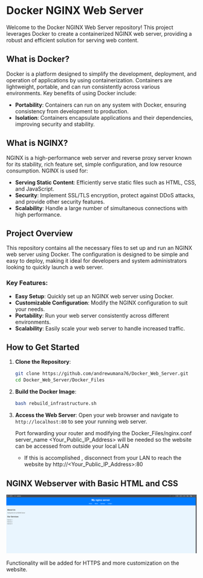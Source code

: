 # Docker NGINX Web Server

Welcome to the Docker NGINX Web Server repository! This project leverages Docker to create a containerized NGINX web server, providing a robust and efficient solution for serving web content.

## What is Docker?

Docker is a platform designed to simplify the development, deployment, and operation of applications by using containerization. Containers are lightweight, portable, and can run consistently across various environments. Key benefits of using Docker include:

- **Portability**: Containers can run on any system with Docker, ensuring consistency from development to production.
- **Isolation**: Containers encapsulate applications and their dependencies, improving security and stability.

## What is NGINX?

NGINX is a high-performance web server and reverse proxy server known for its stability, rich feature set, simple configuration, and low resource consumption. NGINX is used for:

- **Serving Static Content**: Efficiently serve static files such as HTML, CSS, and JavaScript.
- **Security**: Implement SSL/TLS encryption, protect against DDoS attacks, and provide other security features.
- **Scalability**: Handle a large number of simultaneous connections with high performance.

## Project Overview

This repository contains all the necessary files to set up and run an NGINX web server using Docker. The configuration is designed to be simple and easy to deploy, making it ideal for developers and system administrators looking to quickly launch a web server.

### Key Features:

- **Easy Setup**: Quickly set up an NGINX web server using Docker.
- **Customizable Configuration**: Modify the NGINX configuration to suit your needs.
- **Portability**: Run your web server consistently across different environments.
- **Scalability**: Easily scale your web server to handle increased traffic.

## How to Get Started

1. **Clone the Repository**:
    ```bash
    git clone https://github.com/andrewumana76/Docker_Web_Server.git
    cd Docker_Web_Server/Docker_Files
    ```

2. **Build the Docker Image**:
    ```bash
    bash rebuild_infrastructure.sh
    ```

4. **Access the Web Server**:
    Open your web browser and navigate to `http://localhost:80` to see your running web server.

   Port forwarding your router and modifying the Docker_Files/nginx.conf server_name <Your_Public_IP_Address> will be needed so the website can be accessed from outside your local LAN
   - If this is accomplished , disconnect from your LAN to reach the website by http://<Your_Public_IP_Address>:80

## NGINX Webserver with Basic HTML and CSS

![alt text](https://github.com/andrewumana76/Docker_Web_Server/blob/main/Pictures/Web_Page.png)


Functionality will be added for HTTPS and more customization on the website. 
